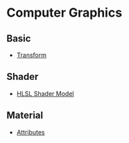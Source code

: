 
# Computer Graphics

## Basic

- [Transform](./basic/transform.md)

## Shader

- [HLSL Shader Model](./shader/shaderModel.md)

## Material

- [Attributes](./material/attributes.md)

